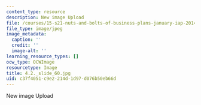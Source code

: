 ```yaml
---
content_type: resource
description: New image Upload
file: /courses/15-s21-nuts-and-bolts-of-business-plans-january-iap-2014/c37f4051c9e2214d1d97d076b50eb66d_4.2._slide_60.jpg
file_type: image/jpeg
image_metadata:
  caption: ''
  credit: ''
  image-alt: ''
learning_resource_types: []
ocw_type: OCWImage
resourcetype: Image
title: 4.2._slide_60.jpg
uid: c37f4051-c9e2-214d-1d97-d076b50eb66d
---
```

New image Upload

